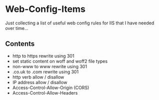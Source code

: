 # Web-Config-Items
Just collecting a list of useful web config rules for IIS that I have needed over time...


## Contents

* http to https rewrite using 301
* set static content on woff and woff2 file types
* non-www to www rewrite using 301
* .co.uk to .com rewrite using 301
* http verb allow / disallow
* IP address allow / disallow
* Access-Control-Allow-Origin (CORS)
* Access-Control-Allow-Headers